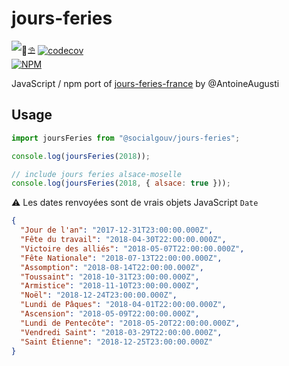 # jours-feries

![📆⛱️](https://github.com/SocialGouv/jours-feries/workflows/%F0%9F%93%86%E2%9B%B1%EF%B8%8F/badge.svg) [![codecov](https://codecov.io/gh/SocialGouv/jours-feries/branch/master/graph/badge.svg)](https://codecov.io/gh/SocialGouv/jours-feries)  
[![NPM](https://nodei.co/npm/@socialgouv/jours-feries.png?downloads=true&downloadRank=true&stars=true)](https://www.npmjs.com/package/@socialgouv/jours-feries)

JavaScript / npm port of [jours-feries-france](https://github.com/AntoineAugusti/jours-feries-france) by @AntoineAugusti

## Usage

```js
import joursFeries from "@socialgouv/jours-feries";

console.log(joursFeries(2018));

// include jours feries alsace-moselle
console.log(joursFeries(2018, { alsace: true }));
```

⚠️ Les dates renvoyées sont de vrais objets JavaScript `Date`

```json
{
  "Jour de l'an": "2017-12-31T23:00:00.000Z",
  "Fête du travail": "2018-04-30T22:00:00.000Z",
  "Victoire des alliés": "2018-05-07T22:00:00.000Z",
  "Fête Nationale": "2018-07-13T22:00:00.000Z",
  "Assomption": "2018-08-14T22:00:00.000Z",
  "Toussaint": "2018-10-31T23:00:00.000Z",
  "Armistice": "2018-11-10T23:00:00.000Z",
  "Noël": "2018-12-24T23:00:00.000Z",
  "Lundi de Pâques": "2018-04-01T22:00:00.000Z",
  "Ascension": "2018-05-09T22:00:00.000Z",
  "Lundi de Pentecôte": "2018-05-20T22:00:00.000Z",
  "Vendredi Saint": "2018-03-29T22:00:00.000Z",
  "Saint Étienne": "2018-12-25T23:00:00.000Z"
}
```
